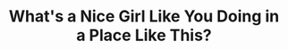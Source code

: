---
title: "What's a Nice Girl Like You Doing in a Place Like This?"
year: 1963
rating: 3
stars: "★★★"
rewatched: false
permalink: "whats-a-nice-girl-like-you-doing-in-a-place-like-this"
watched_on: 2024-01-01
---